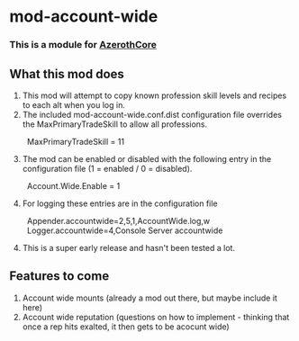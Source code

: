 # mod-account-wide

### This is a module for [AzerothCore](http://www.azerothcore.org)

## What this mod does

1. This mod will attempt to copy known profession skill levels and recipes to each alt when you log in.
2. The included mod-account-wide.conf.dist configuration file overrides the MaxPrimaryTradeSkill to allow all professions.
   
&nbsp;&nbsp;&nbsp;&nbsp;&nbsp;&nbsp;&nbsp;&nbsp;MaxPrimaryTradeSkill = 11

3. The mod can be enabled or disabled with the following entry in the configuration file (1 = enabled / 0 = disabled).

&nbsp;&nbsp;&nbsp;&nbsp;&nbsp;&nbsp;&nbsp;&nbsp;Account.Wide.Enable = 1

4. For logging these entries are in the configuration file

&nbsp;&nbsp;&nbsp;&nbsp;&nbsp;&nbsp;&nbsp;&nbsp;Appender.accountwide=2,5,1,AccountWide.log,w<br>
&nbsp;&nbsp;&nbsp;&nbsp;&nbsp;&nbsp;&nbsp;&nbsp;Logger.accountwide=4,Console Server accountwide

4. This is a super early release and hasn't been tested a lot.

## Features to come

1.  Account wide mounts  (already a mod out there, but maybe include it here)
2.  Account wide reputation (questions on how to implement - thinking that once a rep hits exalted, it then gets to be acocunt wide)
